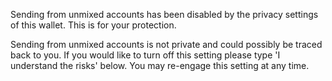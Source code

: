 Sending from unmixed accounts has been disabled by the privacy settings of this wallet. This is for your protection.

Sending from unmixed accounts is not private and could possibly be traced back to you.  If you would like to turn off this setting please type 'I understand the risks' below.  You may re-engage this setting at any time.
